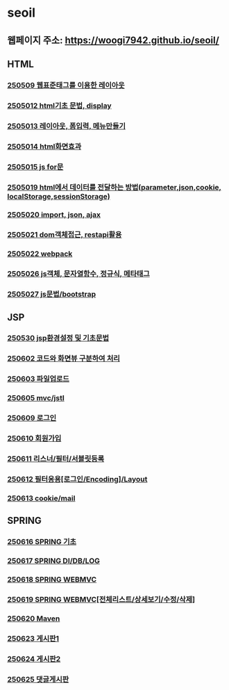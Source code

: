 # seoil
## 웹페이지 주소: https://woogi7942.github.io/seoil/
## HTML
### <a href="https://github.com/woogi7942/seoil/tree/main/htmlwork/250509">250509 웹표준태그를 이용한 레이아웃</a>
### <a href="https://github.com/woogi7942/seoil/tree/main/htmlwork/250512">2505012 html기초 문법, display</a>
### <a href="https://github.com/woogi7942/seoil/tree/main/htmlwork/250513">2505013 레이아웃, 폼입력, 메뉴만들기</a>
### <a href="https://github.com/woogi7942/seoil/tree/main/htmlwork/250514">2505014 html화면효과</a>
### <a href="https://github.com/woogi7942/seoil/tree/main/htmlwork/250515">2505015 js for문</a>
### <a href="https://github.com/woogi7942/seoil/blob/main/htmlwork/250519">2505019 html에서 데이터를 전달하는 방법(parameter,json,cookie, localStorage,sessionStorage)</a>
### <a href="https://github.com/woogi7942/seoil/tree/main/htmlwork/250520">2505020 import, json, ajax</a></a>
### <a href="https://github.com/woogi7942/seoil/tree/main/htmlwork/250521">2505021 dom객체접근, restapi활용</a>
### <a href="https://github.com/woogi7942/seoil/tree/main/htmlwork/250522">2505022 webpack</a>
### <a href="https://github.com/woogi7942/seoil/tree/main/htmlwork/250526">2505026 js객체, 문자열함수, 정규식, 메타태그</a>
### <a href="https://github.com/woogi7942/seoil/tree/main/htmlwork/250527">2505027 js문법/bootstrap</a>

## JSP
### <a href="https://github.com/woogi7942/seoil/tree/main/jsp/250530">250530 jsp환경설정 및 기초문법</a>
### <a href="https://github.com/woogi7942/seoil/tree/main/jsp/250602">250602 코드와 화면뷰 구분하여 처리</a>
### <a href="https://github.com/woogi7942/seoil/tree/main/jsp/250603">250603 파일업로드</a>
### <a href="https://github.com/woogi7942/seoil/tree/main/jsp/250605">250605 mvc/jstl</a>
### <a href="https://github.com/woogi7942/seoil/tree/main/jsp/250609">250609 로그인</a>
### <a href="https://github.com/woogi7942/seoil/tree/main/jsp/250610">250610 회원가입</a>
### <a href="https://github.com/woogi7942/seoil/tree/main/jsp/250611">250611 리스너/필터/서블릿등록</a>
### <a href="https://github.com/woogi7942/seoil/tree/main/jsp/250612">250612 필터응용[로그인/Encoding]/Layout</a>
### <a href="https://github.com/woogi7942/seoil/tree/main/jsp/250613">250613 cookie/mail</a>

## SPRING
### <a href="https://github.com/woogi7942/seoil/tree/main/spring/250616">250616 SPRING 기초</a>
### <a href="https://github.com/woogi7942/seoil/tree/main/spring/250617">250617 SPRING DI/DB/LOG</a>
### <a href="https://github.com/woogi7942/seoil/tree/main/spring/250618">250618 SPRING WEBMVC</a>
### <a href="https://github.com/woogi7942/seoil/tree/main/spring/250619">250619 SPRING WEBMVC[전체리스트/상세보기/수정/삭제]</a>
### <a href="https://github.com/woogi7942/seoil/tree/main/spring/250620">250620 Maven</a>
### <a href="https://github.com/woogi7942/seoil/tree/main/spring/250623">250623 게시판1</a>
### <a href="https://github.com/woogi7942/seoil/tree/main/spring/250624">250624 게시판2</a>
### <a href="https://github.com/woogi7942/seoil/tree/main/spring/250625">250625 댓글게시판</a>




